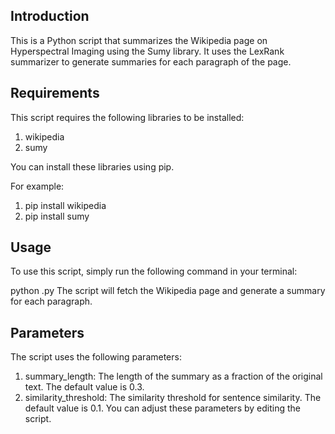 ## Introduction
This is a Python script that summarizes the Wikipedia page on Hyperspectral Imaging using the Sumy library. It uses the LexRank summarizer to generate summaries for each paragraph of the page.

## Requirements
This script requires the following libraries to be installed:

1. wikipedia
2. sumy

You can install these libraries using pip. 

For example:
1. pip install wikipedia 
2. pip install sumy

## Usage
To use this script, simply run the following command in your terminal:

python <your-file-name>.py
The script will fetch the Wikipedia page and generate a summary for each paragraph.

## Parameters
The script uses the following parameters:

1. summary_length: The length of the summary as a fraction of the original text. The default value is 0.3.
2. similarity_threshold: The similarity threshold for sentence similarity. The default value is 0.1.
You can adjust these parameters by editing the script.
